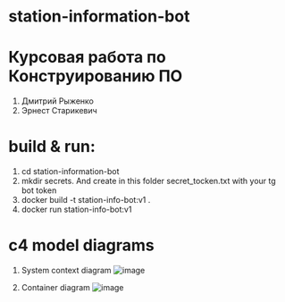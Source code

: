 # station-information-bot
# Курсовая работа по Конструированию ПО
1. Дмитрий Рыженко
2. Эрнест Старикевич



# build & run:
1. cd station-information-bot
2. mkdir secrets. And create in this folder secret_tocken.txt with your tg bot token
3. docker build -t station-info-bot:v1 .
4. docker run station-info-bot:v1


# c4 model diagrams
1. System context diagram
![image](https://github.com/0riginaln0/station-information-bot/assets/74508026/768f5ffe-5dfb-45f8-9294-4c6fd6704fbe)


2. Container diagram
![image](https://github.com/0riginaln0/station-information-bot/assets/74508026/d4e9636b-c7dc-44f6-a930-f8bd5ac7a95e)
